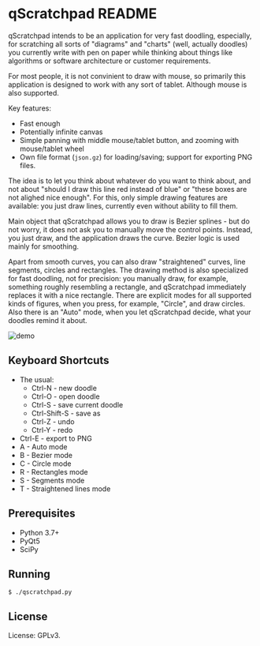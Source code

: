 qScratchpad README
==================

qScratchpad intends to be an application for very fast doodling, especially,
for scratching all sorts of "diagrams" and "charts" (well, actually doodles)
you currently write with pen on paper while thinking about things like
algorithms or software architecture or customer requirements.

For most people, it is not convinient to draw with mouse, so primarily this
application is designed to work with any sort of tablet. Although mouse is also
supported.

Key features:

* Fast enough
* Potentially infinite canvas
* Simple panning with middle mouse/tablet button, and zooming with mouse/tablet wheel
* Own file format (`json.gz`) for loading/saving; support for exporting PNG files.

The idea is to let you think about whatever do you want to think about, and not
about "should I draw this line red instead of blue" or "these boxes are not
alighed nice enough". For this, only simple drawing features are available: you
just draw lines, currently even without ability to fill them.

Main object that qScratchpad allows you to draw is Bezier splines - but do not
worry, it does not ask you to manually move the control points. Instead, you
just draw, and the application draws the curve. Bezier logic is used mainly for
smoothing.

Apart from smooth curves, you can also draw "straightened" curves, line
segments, circles and rectangles. The drawing method is also specialized for
fast doodling, not for precision: you manually draw, for example, something
roughly resembling a rectangle, and qScratchpad immediately replaces it with a
nice rectangle. There are explicit modes for all supported kinds of figures,
when you press, for example, "Circle", and draw circles. Also there is an
"Auto" mode, when you let qScratchpad decide, what your doodles remind it
about.

![demo](https://user-images.githubusercontent.com/284644/155070924-8a6f4b38-d175-4cad-9791-4d163763208c.png)

Keyboard Shortcuts
------------------

* The usual:
  * Ctrl-N - new doodle
  * Ctrl-O - open doodle
  * Ctrl-S - save current doodle
  * Ctrl-Shift-S - save as
  * Ctrl-Z - undo
  * Ctrl-Y - redo
* Ctrl-E - export to PNG
* A - Auto mode
* B - Bezier mode
* C - Circle mode
* R - Rectangles mode
* S - Segments mode
* T - Straightened lines mode

Prerequisites
-------------

* Python 3.7+
* PyQt5
* SciPy

Running
-------

    $ ./qscratchpad.py

License
-------

License: GPLv3.

